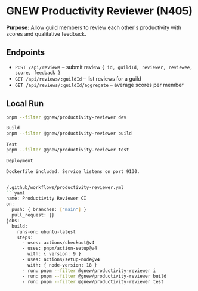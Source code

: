 
# GNEW Productivity Reviewer (N405)

**Purpose:** Allow guild members to review each other's productivity with scores and qualitative feedback.

## Endpoints
- `POST /api/reviews` – submit review `{ id, guildId, reviewer, reviewee, score, feedback }`
- `GET /api/reviews/:guildId` – list reviews for a guild
- `GET /api/reviews/:guildId/aggregate` – average scores per member

## Local Run
```bash
pnpm --filter @gnew/productivity-reviewer dev

Build
pnpm --filter @gnew/productivity-reviewer build

Test
pnpm --filter @gnew/productivity-reviewer test

Deployment

Dockerfile included. Service listens on port 9130.


/.github/workflows/productivity-reviewer.yml
```yaml
name: Productivity Reviewer CI
on:
  push: { branches: ["main"] }
  pull_request: {}
jobs:
  build:
    runs-on: ubuntu-latest
    steps:
      - uses: actions/checkout@v4
      - uses: pnpm/action-setup@v4
        with: { version: 9 }
      - uses: actions/setup-node@v4
        with: { node-version: 18 }
      - run: pnpm --filter @gnew/productivity-reviewer i
      - run: pnpm --filter @gnew/productivity-reviewer build
      - run: pnpm --filter @gnew/productivity-reviewer test


